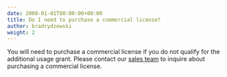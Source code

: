 ```yaml
---
date: 2000-01-01T00:00:00+00:00
title: Do I need to purchase a commercial license?
author: bradrydzewski
weight: 2
---
```


You will need to purchase a commercial license if you do not qualify for the additional usage grant. Please contact our [sales team](mailto:sales@drone.io) to inquire about purchasing a commercial license.

